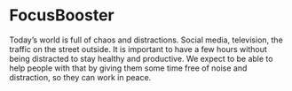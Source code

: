 # FocusBooster
Today’s world is full of chaos and distractions. Social media, television, the traffic on the street outside. It is important to have a few hours without being distracted to stay healthy and productive. We expect to be able to help people with that by giving them some time free of noise and distraction, so they can work in peace.
